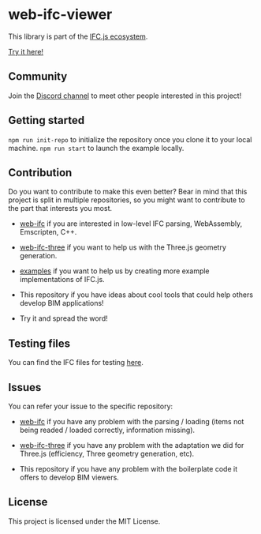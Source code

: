 # web-ifc-viewer

This library is part of the [IFC.js ecosystem](https://agviegas.github.io/ifcjs-docs/#/).

[Try it here!](https://ifcjs.github.io/web-ifc-viewer/examples/simple-html)

## Community

Join the [Discord channel](https://discord.gg/g7Uzn2KSwB) to meet other people interested in this project!

## Getting started

`npm run init-repo` to initialize the repository once you clone it to your local machine.
`npm run start` to launch the example locally.

## Contribution

Do you want to contribute to make this even better? Bear in mind that this project is split in multiple repositories, so you might want to contribute to the part that interests you most.

- [web-ifc](https://github.com/tomvandig/web-ifc) if you are interested in low-level IFC parsing, WebAssembly, Emscripten, C++.

- [web-ifc-three](https://github.com/IFCjs/web-ifc-three) if you want to help us with the Three.js geometry generation.

- [examples](https://github.com/IFCjs/examples) if you want to help us by creating more example implementations of IFC.js.

- This repository if you have ideas about cool tools that could help others develop BIM applications!


- Try it and spread the word!

## Testing files

You can find the IFC files for testing [here](https://github.com/agviegas/test-ifc-files).

## Issues

You can refer your issue to the specific repository: 

- [web-ifc](https://github.com/tomvandig/web-ifc) if you have any problem with the parsing / loading (items not being readed / loaded correctly, information missing).

- [web-ifc-three](https://github.com/agviegas/web-ifc-three) if you have any problem with the adaptation we did for Three.js (efficiency, Three geometry generation, etc).

- This repository if you have any problem with the boilerplate code it offers to develop BIM viewers.

## License

This project is licensed under the MIT License.
